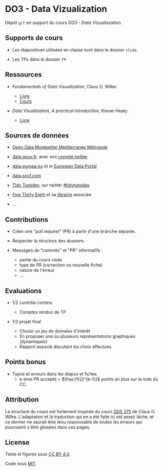 # DO3 - Data Vizualization

Dépôt `git` en support du cours *DO3 - Data Vizualiszation*.

## Supports de cours

* Les diapositives utilisées en classe sont dans le dossier `slide`.

* Les TPs dans le dossier `TP`.

## Ressources

* *Fundamentals of Data Visualization*, Claus O. Wilke:
  * [Livre](https://clauswilke.com/dataviz/)
  * [Cours](https://wilkelab.org/SDS375/)

* *Data Visualization, A practical introduction*, Kieran Healy:
  * [Livre](https://socviz.co/)

## Sources de données

* [Open Data Montpellier Méditerranée Métropole](https://data.montpellier3m.fr/datasets)

* [data.gouv.fr](https://www.data.gouv.fr/fr/),
avec son [compte twitter](https://twitter.com/datagouvfr)

* [data.europa.eu](https://data.europa.eu/euodp/en/home) et le [European Data Portal](https://www.europeandataportal.eu/en)

* [data.sncf.com](https://data.sncf.com)

* [Tidy Tuesday](https://github.com/rfordatascience/tidytuesday#datasets), sur twitter [#tidytuesday](https://twitter.com/search?q=%23tidytuesday)

* [Five Thirty Eight](https://data.fivethirtyeight.com/) 
et sa [librairie](https://CRAN.R-project.org/package=fivethirtyeight) associée

* ...

## Contributions

* Créer une "pull request" (PR) à partir d'une branche séparée.

* Respecter la structure des dossiers.

* Messages de "commits" et "PR" informatifs :
	* partie du cours visée
	* type de PR (correction ou nouvelle fiche)
	* nature de l'erreur
	* ...

## Evaluations

* 1/2 contrôle continu
  * Comptes rendus de TP

* 1/2 projet final
  * Choisir un jeu de données d'intérêt
  * En proposer une ou plusieurs représentations graphiques (dynamiques)
  * Rapport associé discutant les choix effectués

## Points bonus

* Typos et erreurs dans les diapos et fiches
  * k-ème PR accepté = $\frac{1}{2^{k-1}}$ points en plus sur la note du CC.
  
## Attribution

La structure du cours est fortement inspirée du cours 
[SDS 375](https://wilkelab.org/SDS375/) de Claus O. Wilke.
L'adaptation et la traduction qui en a été faite ici est assez lâche, 
et ce dernier ne saurait être tenu responsable de toutes les erreurs qui
pourraient s'être glissées dans ces pages.

## License

Texte et figures sous [CC BY 4.0](https://creativecommons.org/licenses/by/4.0/).

Code sous [MIT](https://opensource.org/licenses/MIT).
